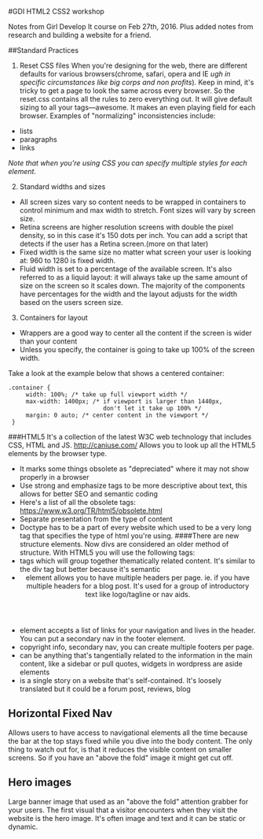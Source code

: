 #GDI HTML2 CSS2 workshop

Notes from Girl Develop It course on Feb 27th, 2016. Plus added notes from research and building a website for a friend. 

##Standard Practices

1. Reset CSS files
When you're designing for the web, there are different defaults for various browsers(chrome, safari, opera and IE *ugh in specific circumstances like big corps and non profits*). Keep in mind, it's tricky to get a page to look the same across every browser. So the reset.css contains all the rules to zero everything out. It will give default sizing to all your tags—awesome. It makes an even playing field for each browser. Examples of "normalizing" inconsistencies include:
 - lists
 - paragraphs
 - links

 *Note that when you're using CSS you can specify multiple styles for each element.*

2. Standard widths and sizes
- All screen sizes vary so content needs to be wrapped in containers to control minimum and max width to stretch. Font sizes will vary by screen size.
- Retina screens are higher resolution screens with double the pixel density, so in this case it's 150 dots per inch. You can add a script that detects if the user has a Retina screen.(more on that later)
- Fixed width is the same size no matter what screen your user is looking at: 960 to 1280 is fixed width.
- Fluid width is set to a percentage of the available screen. It's also referred to as a liquid layout: it will always take up the same amount of size on the screen so it scales down. The majority of the components have percentages for the width and the layout adjusts for the width based on the users screen size.

3. Containers for layout
- Wrappers are a good way to center all the content if the screen is wider than your content
- Unless you specify, the container is going to take up 100% of the screen width.

Take a look at the example below that shows a centered container:

```CSS2
.container {
     width: 100%; /* take up full viewport width */
     max-width: 1400px; /* if viewport is larger than 1440px,
                           don't let it take up 100% */
     margin: 0 auto; /* center content in the viewport */
 }
 ```

###HTML5
 It's a collection of the latest W3C web technology that includes CSS, HTML and JS. http://caniuse.com/ Allows you to look up all the HTML5 elements by the browser type.
 - It marks some things obsolete as "depreciated" where it may not show properly in a browser
 - Use strong and emphasize tags to be more descriptive about text, this allows for better SEO and semantic coding
 - Here's a list of all the obsolete tags: https://www.w3.org/TR/html5/obsolete.html
 - Separate presentation from the type of content
 - Doctype has to be a part of every website which used to be a very long tag that specifies the type of html you're using.
####There are new structure elements.
Now divs are considered an older method of structure. With HTML5 you will use the following tags:
- <section> tags which will group together thematically related content. It's similar to the div tag but better because it's semantic
- <header> element allows you to have multiple headers per page. ie. if you have multiple headers for a blog post. It's used for a group of introductory text like logo/tagline or nav aids.
 - <nav> element  accepts a list of links for your navigation and lives in the header. You can put a secondary nav in the footer element.
 - <footer> copyright info, secondary nav, you can create multiple footers per page.
 - <aside> can be anything that's tangentially related to the information in the main content, like a sidebar or pull quotes, widgets in wordpress are aside elements
 - <article> is a single story on a website that's self-contained. It's loosely translated but it could be a forum post, reviews, blog

## Horizontal Fixed Nav
Allows users to have access to navigational elements all the time because the bar at the top stays fixed while you dive into the body content.  The only thing to watch out for, is that it reduces the visible content on smaller screens. So if you have an "above the fold" image it might get cut off.


## Hero images
Large banner image that used as an "above the fold" attention grabber for your users. The first visual that a visitor encounters when they visit the website is the hero image. It's often image and text and it can be static or dynamic.
